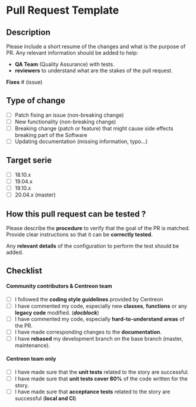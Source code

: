 # Pull Request Template

## Description

Please include a short resume of the changes and what is the purpose of PR. Any relevant information should be added to help:
* **QA Team** (Quality Assurance) with tests.
* **reviewers** to understand what are the stakes of the pull request.

**Fixes** # (issue)

## Type of change

- [ ] Patch fixing an issue (non-breaking change)
- [ ] New functionality (non-breaking change)
- [ ] Breaking change (patch or feature) that might cause side effects breaking part of the Software
- [ ] Updating documentation (missing information, typo...)

## Target serie

- [ ] 18.10.x
- [ ] 19.04.x
- [ ] 19.10.x
- [ ] 20.04.x (master)

<h2> How this pull request can be tested ? </h2>

Please describe the **procedure** to verify that the goal of the PR is matched. Provide clear instructions so that it can be **correctly tested**.

Any **relevant details** of the configuration to perform the test should be added.

## Checklist

#### Community contributors & Centreon team

- [ ] I followed the **coding style guidelines** provided by Centreon
- [ ] I have commented my code, especially new **classes**, **functions** or any **legacy code** modified. (***docblock***)
- [ ] I have commented my code, especially **hard-to-understand areas** of the PR.
- [ ] I have made corresponding changes to the **documentation**.
- [ ] I have **rebased** my development branch on the base branch (master, maintenance).

#### Centreon team only

- [ ] I have made sure that the **unit tests** related to the story are successful.
- [ ] I have made sure that **unit tests cover 80%** of the code written for the story.
- [ ] I have made sure that **acceptance tests** related to the story are successful (**local and CI**)
